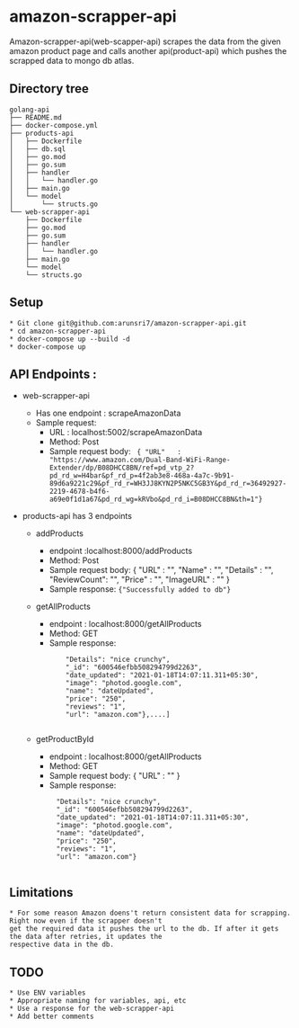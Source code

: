 # amazon-scrapper-api

Amazon-scrapper-api(web-scapper-api) scrapes the data from the given amazon product page and calls another api(product-api) which pushes the scrapped data to mongo db atlas.

## Directory tree

	golang-api
	├── README.md
	├── docker-compose.yml
	├── products-api
	│   ├── Dockerfile
	│   ├── db.sql
	│   ├── go.mod
	│   ├── go.sum
	│   ├── handler
	│   │   └── handler.go
	│   ├── main.go
	│   └── model
	│       └── structs.go
	└── web-scrapper-api
	    ├── Dockerfile
	    ├── go.mod
	    ├── go.sum
	    ├── handler
	    │   └── handler.go
	    ├── main.go
	    └── model
		└── structs.go

## Setup

	* Git clone git@github.com:arunsri7/amazon-scrapper-api.git
	* cd amazon-scrapper-api
	* docker-compose up --build -d
	* docker-compose up
	
## API Endpoints :
  * web-scrapper-api
	  * Has one endpoint : scrapeAmazonData
    * Sample request: 
	  * URL : localhost:5002/scrapeAmazonData
	  * Method: Post
	  * Sample request body: ``` { "URL"   :  "https://www.amazon.com/Dual-Band-WiFi-Range-Extender/dp/B08DHCC8BN/ref=pd_vtp_2?pd_rd_w=H4bar&pf_rd_p=4f2ab3e8-468a-4a7c-9b91-89d6a9221c29&pf_rd_r=WH3JJ8KYN2P5NKC5GB3Y&pd_rd_r=36492927-2219-4678-b4f6-a69e0f1d1a67&pd_rd_wg=kRVbo&pd_rd_i=B08DHCC8BN&th=1"}```

  * products-api has 3 endpoints 
    * addProducts
      * endpoint :localhost:8000/addProducts
      * Method: Post
      * Sample request body: 
        {
        "URL"   :  "",
      	"Name"    :  "",
     	"Details" :   "",
      	"ReviewCount": "",
      	"Price"      : "",
     	"ImageURL"   : ""
      }
      * Sample response:
      ``` {"Successfully added to db"} ```


    * getAllProducts
      * endpoint : localhost:8000/getAllProducts
      * Method: GET
      * Sample response:
        ``` [{
            "Details": "nice crunchy",
            "_id": "600546efbb508294799d2263",
            "date_updated": "2021-01-18T14:07:11.311+05:30",
            "image": "photod.google.com",
            "name": "dateUpdated",
            "price": "250",
            "reviews": "1",
            "url": "amazon.com"},....] 


    * getProductById
        * endpoint : localhost:8000/getAllProducts
        * Method: GET
        * Sample request body: 
          {
              "URL"   :  ""
          }
        * Sample response:
         ``` {
              "Details": "nice crunchy",
              "_id": "600546efbb508294799d2263",
              "date_updated": "2021-01-18T14:07:11.311+05:30",
              "image": "photod.google.com",
              "name": "dateUpdated",
              "price": "250",
              "reviews": "1",
              "url": "amazon.com"} 
	

## Limitations
	* For some reason Amazon doens't return consistent data for scrapping. Right now even if the scrapper doesn't 
	get the required data it pushes the url to the db. If after it gets the data after retries, it updates the 
	respective data in the db. 

## TODO

	* Use ENV variables
	* Appropriate naming for variables, api, etc
	* Use a response for the web-scrapper-api
	* Add better comments
